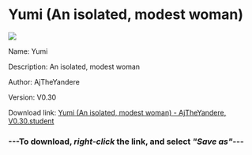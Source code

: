 # Yumi (An isolated, modest woman)

<img src = "https://raw.githubusercontent.com/Arbiter1223/Daigaku-Gurashi-Custom-Students/master/Students/Files/Yumi%20(An%20isolated%2C%20modest%20woman).png">

Name: Yumi

Description: An isolated, modest woman

Author: AjTheYandere

Version: V0.30

Download link: <a href="https://raw.githubusercontent.com/Arbiter1223/Daigaku-Gurashi-Custom-Students/master/Students/Files/Yumi%20(An%20isolated%2C%20modest%20woman)%20-%20AjTheYandere%2C%20V0.30.student">Yumi (An isolated, modest woman) - AjTheYandere, V0.30.student</a>

### ---**To download, _right-click_ the link, and select _"Save as"_**---
